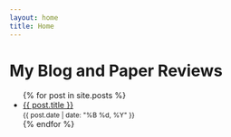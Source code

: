 ```yaml
---
layout: home
title: Home
---
```


<h1>My Blog and Paper Reviews</h1>

<ul>
  {% for post in site.posts %}
    <li>
      <a href="{{ post.url }}">{{ post.title }}</a>
      <br>
      <small>{{ post.date | date: "%B %d, %Y" }}</small>
    </li>
  {% endfor %}
</ul>
